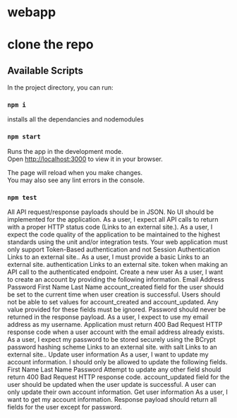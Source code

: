 # webapp

# clone the repo 
## Available Scripts

In the project directory, you can run:

### `npm i` 
installs all the dependancies and nodemodules

### `npm start`

Runs the app in the development mode.\
Open [http://localhost:3000](http://localhost:3000) to view it in your browser.

The page will reload when you make changes.\
You may also see any lint errors in the console.

### `npm test`

All API request/response payloads should be in JSON.
No UI should be implemented for the application.
As a user, I expect all API calls to return with a proper HTTP status code (Links to an external site.).
As a user, I expect the code quality of the application to be maintained to the highest standards using the unit and/or integration tests.
Your web application must only support Token-Based authentication and not Session Authentication Links to an external site..
As a user, I must provide a basic Links to an external site. authentication Links to an external site. token when making an API call to the authenticated endpoint.
Create a new user
As a user, I want to create an account by providing the following information.
Email Address
Password
First Name
Last Name
account_created field for the user should be set to the current time when user creation is successful.
Users should not be able to set values for account_created and account_updated. Any value provided for these fields must be ignored.
Password should never be returned in the response payload.
As a user, I expect to use my email address as my username.
Application must return 400 Bad Request HTTP response code when a user account with the email address already exists.
As a user, I expect my password to be stored securely using the BCrypt password hashing scheme Links to an external site. with salt Links to an external site..
Update user information
As a user, I want to update my account information. I should only be allowed to update the following fields.
First Name
Last Name
Password
Attempt to update any other field should return 400 Bad Request HTTP response code.
account_updated field for the user should be updated when the user update is successful.
A user can only update their own account information.
Get user information
As a user, I want to get my account information. Response payload should return all fields for the user except for password.
